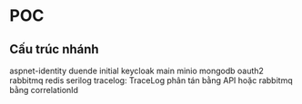 # POC

## Cấu trúc nhánh

aspnet-identity
duende
initial
keycloak
main
minio
mongodb
oauth2
rabbitmq
redis
serilog
tracelog: TraceLog phân tán bằng API hoặc rabbitmq bằng correlationId